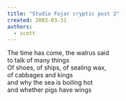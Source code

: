```yaml
---
title: "Studio Fojar cryptic post 2"
created: 2003-03-31
authors: 
  - scott
---
```


The time has come, the walrus said  
to talk of many things  
Of shoes, of ships, of sealing wax,  
of cabbages and kings  
and why the sea is boiling hot  
and whether pigs have wings
